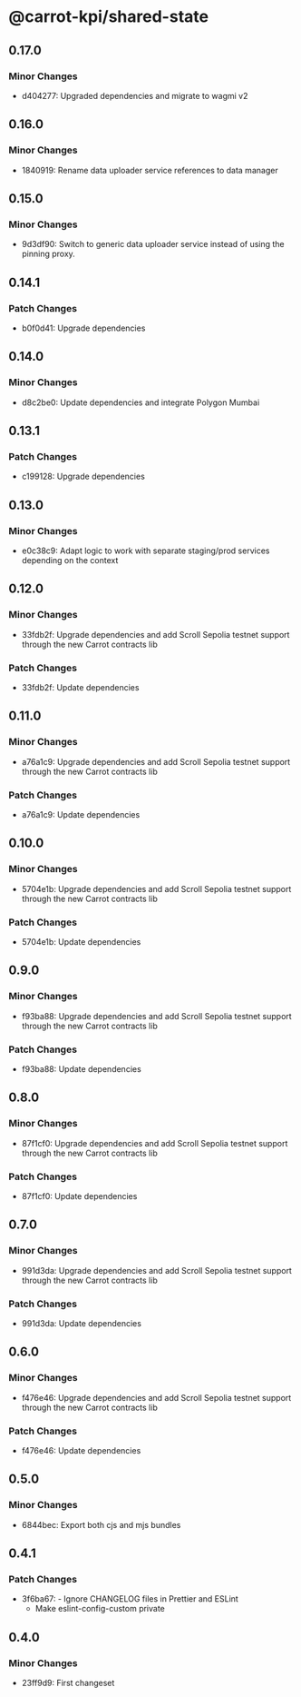 # @carrot-kpi/shared-state

## 0.17.0

### Minor Changes

- d404277: Upgraded dependencies and migrate to wagmi v2

## 0.16.0

### Minor Changes

- 1840919: Rename data uploader service references to data manager

## 0.15.0

### Minor Changes

- 9d3df90: Switch to generic data uploader service instead of using the pinning proxy.

## 0.14.1

### Patch Changes

- b0f0d41: Upgrade dependencies

## 0.14.0

### Minor Changes

- d8c2be0: Update dependencies and integrate Polygon Mumbai

## 0.13.1

### Patch Changes

- c199128: Upgrade dependencies

## 0.13.0

### Minor Changes

- e0c38c9: Adapt logic to work with separate staging/prod services depending
  on the context

## 0.12.0

### Minor Changes

- 33fdb2f: Upgrade dependencies and add Scroll Sepolia testnet support through
  the new Carrot contracts lib

### Patch Changes

- 33fdb2f: Update dependencies

## 0.11.0

### Minor Changes

- a76a1c9: Upgrade dependencies and add Scroll Sepolia testnet support through
  the new Carrot contracts lib

### Patch Changes

- a76a1c9: Update dependencies

## 0.10.0

### Minor Changes

- 5704e1b: Upgrade dependencies and add Scroll Sepolia testnet support through
  the new Carrot contracts lib

### Patch Changes

- 5704e1b: Update dependencies

## 0.9.0

### Minor Changes

- f93ba88: Upgrade dependencies and add Scroll Sepolia testnet support through
  the new Carrot contracts lib

### Patch Changes

- f93ba88: Update dependencies

## 0.8.0

### Minor Changes

- 87f1cf0: Upgrade dependencies and add Scroll Sepolia testnet support through
  the new Carrot contracts lib

### Patch Changes

- 87f1cf0: Update dependencies

## 0.7.0

### Minor Changes

- 991d3da: Upgrade dependencies and add Scroll Sepolia testnet support through
  the new Carrot contracts lib

### Patch Changes

- 991d3da: Update dependencies

## 0.6.0

### Minor Changes

- f476e46: Upgrade dependencies and add Scroll Sepolia testnet support through
  the new Carrot contracts lib

### Patch Changes

- f476e46: Update dependencies

## 0.5.0

### Minor Changes

- 6844bec: Export both cjs and mjs bundles

## 0.4.1

### Patch Changes

- 3f6ba67: - Ignore CHANGELOG files in Prettier and ESLint
  - Make eslint-config-custom private

## 0.4.0

### Minor Changes

- 23ff9d9: First changeset
